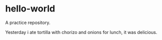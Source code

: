 # hello-world
A practice repository.

Yesterday i ate tortilla with chorizo and onions for lunch, it was delicious.
